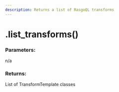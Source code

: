 ```yaml
---
description: Returns a list of RasgoQL transforms
---
```


# .list\_transforms()

### Parameters:

n/a

### Returns:&#x20;

List of TransformTemplate classes
